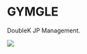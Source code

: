 # GYMGLE
DoubleK JP Management.


<img src="https://capsule-render.vercel.app/api?type=wave&color=red&height=100&section=header&text=GYMGLE&fontSize=32" />
